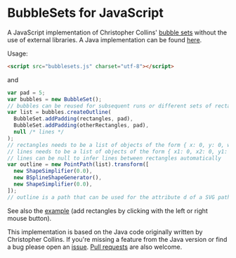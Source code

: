 BubbleSets for JavaScript
=========================

A JavaScript implementation of Christopher Collins' [bubble sets](http://vialab.science.uoit.ca/portfolio/bubblesets)
without the use of external libraries. A Java implementation can be found [here](https://github.com/JosuaKrause/Bubble-Sets).

Usage:

```html
<script src="bubblesets.js" charset="utf-8"></script>
```

and

```javascript
var pad = 5;
var bubbles = new BubbleSet();
// bubbles can be reused for subsequent runs or different sets of rectangles
var list = bubbles.createOutline(
  BubbleSet.addPadding(rectangles, pad),
  BubbleSet.addPadding(otherRectangles, pad),
  null /* lines */
);
// rectangles needs to be a list of objects of the form { x: 0, y: 0, width: 0, height: 0 }
// lines needs to be a list of objects of the form { x1: 0, x2: 0, y1: 0, y2: 0 }
// lines can be null to infer lines between rectangles automatically
var outline = new PointPath(list).transform([
  new ShapeSimplifier(0.0),
  new BSplineShapeGenerator(),
  new ShapeSimplifier(0.0),
]);
// outline is a path that can be used for the attribute d of a SVG path element
```

See also the [example](http://josuakrause.github.io/bubblesets-js/) (add rectangles by clicking with the left or right mouse button).

This implementation is based on the Java code originally written by Christopher Collins.
If you're missing a feature from the Java version or find a bug please open an [issue](https://github.com/JosuaKrause/bubblesets-js/issues/new). [Pull requests](https://github.com/JosuaKrause/bubblesets-js/compare) are also welcome.
